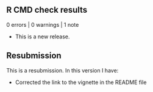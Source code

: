 ## R CMD check results

0 errors | 0 warnings | 1 note

* This is a new release. 

## Resubmission

This is a resubmission. In this version I have:

* Corrected the link to the vignette in the README file
